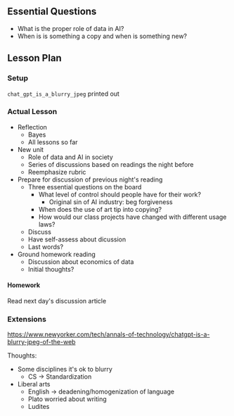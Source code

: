 ## Essential Questions

- What is the proper role of data in AI?
- When is is something a copy and when is something new?

## Lesson Plan

### Setup

`chat_gpt_is_a_blurry_jpeg` printed out

### Actual Lesson

- Reflection
    - Bayes
    - All lessons so far
- New unit
    - Role of data and AI in society
    - Series of discussions based on readings the night before
    - Reemphasize rubric
- Prepare for discussion of previous night's reading
    - Three essential questions on the board
        - What level of control should people have for their work?
            - Original sin of AI industry: beg forgiveness
        - When does the use of art tip into copying?
        - How would our class projects have changed with different usage laws?
    - Discuss
    - Have self-assess about dicussion
    - Last words?
- Ground homework reading
    - Discussion about economics of data
    - Initial thoughts?

#### Homework

Read next day's discussion article

### Extensions

https://www.newyorker.com/tech/annals-of-technology/chatgpt-is-a-blurry-jpeg-of-the-web

Thoughts:
- Some disciplines it's ok to blurry
    - CS -> Standardization
- Liberal arts
    - English -> deadening/homogenization of language
    - Plato worried about writing
    - Ludites

